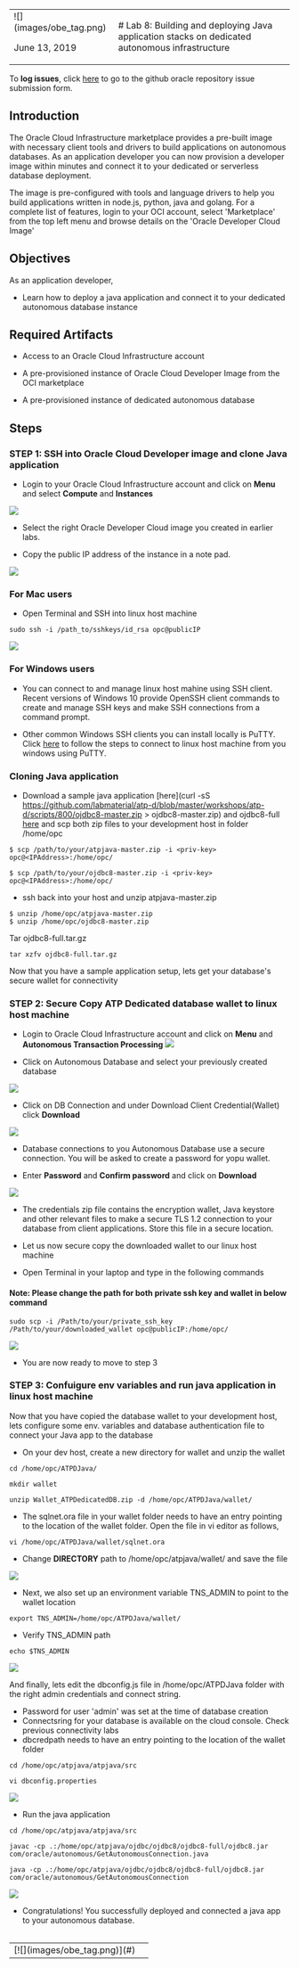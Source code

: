 <table class="tbl-heading"><tr><td class="td-logo">![](images/obe_tag.png)

June 13, 2019
</td>
<td class="td-banner">
# Lab 8: Building and deploying Java application stacks on dedicated autonomous infrastructure
</td></tr><table>

To **log issues**, click [here](https://github.com/oracle/learning-library/issues/new) to go to the github oracle repository issue submission form.

## Introduction

The Oracle Cloud Infrastructure marketplace provides a pre-built image with necessary client tools and drivers to build applications on autonomous databases. As an application developer you can now provision a developer image within minutes and connect it to your dedicated or serverless database deployment. 

The image is pre-configured with tools and language drivers to help you build applications written in node.js, python, java and golang.
For a complete list of features, login to your OCI account, select 'Marketplace' from the top left menu and browse details on the 'Oracle Developer Cloud Image'


## Objectives

As an application developer,
- Learn how to deploy a java application and connect it to your dedicated autonomous database instance


## Required Artifacts

-  Access to an Oracle Cloud Infrastructure account

- A pre-provisioned instance of Oracle Cloud Developer Image from the OCI marketplace

- A pre-provisioned instance of dedicated autonomous database 

## Steps

### **STEP 1: SSH into Oracle Cloud Developer image and clone Java application**

- Login to your Oracle Cloud Infrastructure account and click on **Menu** and select **Compute** and **Instances**

![](./images/800/Compute1.png)

- Select the right Oracle Developer Cloud image you created in earlier labs. 

- Copy the public IP address of the instance in a note pad. 

![](./images/800/Compute2.png)


### For Mac users

- Open Terminal and SSH into linux host machine

```
sudo ssh -i /path_to/sshkeys/id_rsa opc@publicIP
```

![](./images/800/SSH1.png)

### For Windows users

- You can connect to and manage linux host mahine using SSH client. Recent versions of Windows 10 provide OpenSSH client commands to create and manage SSH keys and make SSH connections from a command prompt.

- Other common Windows SSH clients you can install locally is PuTTY. Click [here](https://docs.microsoft.com/en-us/azure/virtual-machines/linux/ssh-from-windows) to follow the steps to connect to linux host machine from you windows using PuTTY.


### Cloning Java application
- Download a sample java application [here](curl -sS https://github.com/labmaterial/atp-d/blob/master/workshops/atp-d/scripts/800/ojdbc8-master.zip > ojdbc8-master.zip) and ojdbc8-full [here](/./scripts/800/ojdbc8-master.zip) and scp both zip files to your development host in folder /home/opc

```
$ scp /path/to/your/atpjava-master.zip -i <priv-key> opc@<IPAddress>:/home/opc/

$ scp /path/to/your/ojdbc8-master.zip -i <priv-key> opc@<IPAddress>:/home/opc/
```

- ssh back into your host and unzip atpjava-master.zip
```
$ unzip /home/opc/atpjava-master.zip
$ unzip /home/opc/ojdbc8-master.zip
```

Tar ojdbc8-full.tar.gz
```
tar xzfv ojdbc8-full.tar.gz
```
Now that you have a sample application setup, lets get your database's secure wallet for connectivity

### **STEP 2: Secure Copy ATP Dedicated database wallet to linux host machine**

- Login to Oracle Cloud Infrastructure account and click on **Menu** and **Autonomous Transaction Processing**
![](./images/800/atpd1.png)

- Click on Autonomous Database and select your previously created database

![](./images/800/atpd2.png)

- Click on DB Connection and under Download Client Credential(Wallet) click **Download**

![](./images/800/atpd3.png)

- Database connections to you Autonomous Database use a secure connection. You will be asked to create a password for yopu wallet. 

- Enter **Password** and **Confirm password** and click on **Download**

![](./images/800/atpd4.png)

- The credentials zip file contains the encryption wallet, Java keystore and other relevant files to make a secure TLS 1.2 connection to your database from client applications. Store this file in a secure location.

- Let us now secure copy the downloaded wallet to our linux host machine

- Open Terminal in your laptop and type in the following commands

#### Note: Please change the path for both private ssh key and wallet in below command

```
sudo scp -i /Path/to/your/private_ssh_key /Path/to/your/downloaded_wallet opc@publicIP:/home/opc/
```
![](./images/800/atpd5.png)

- You are now ready to move to step 3

### **STEP 3: Confuigure env variables and run java application in linux host machine**

Now that you have copied the database wallet to your development host, lets configure some env. variables and database authentication file to connect your Java app to the database

- On your dev host, create a new directory for wallet and unzip the wallet

```
cd /home/opc/ATPDJava/

mkdir wallet

unzip Wallet_ATPDedicatedDB.zip -d /home/opc/ATPDJava/wallet/
```

- The sqlnet.ora file in your wallet folder needs to have an entry pointing to the location of the wallet folder. Open the file in vi editor as follows,

```
vi /home/opc/ATPDJava/wallet/sqlnet.ora
```

- Change **DIRECTORY** path to /home/opc/atpjava/wallet/ and save the file

![](./images/800/atpd6.png)

- Next, we also set up an environment variable TNS_ADMIN to point to the wallet location

```
export TNS_ADMIN=/home/opc/ATPDJava/wallet/
```

- Verify TNS_ADMIN path

```
echo $TNS_ADMIN
```
![](./images/800/atpd8.png)

And finally, lets edit the dbconfig.js file in /home/opc/ATPDJava folder with the right admin credentials and connect string. 

- Password for user 'admin' was set at the time of database creation
- Connectsring for your database is available on the cloud console. Check previous connectivity labs
- dbcredpath needs to have an entry pointing to the location of the wallet folder

```
cd /home/opc/atpjava/atpjava/src

vi dbconfig.properties
```

![](./images/800/atpd7.png)


- Run the java application

```
cd /home/opc/atpjava/atpjava/src

javac -cp .:/home/opc/atpjava/ojdbc/ojdbc8/ojdbc8-full/ojdbc8.jar com/oracle/autonomous/GetAutonomousConnection.java

java -cp .:/home/opc/atpjava/ojdbc/ojdbc8/ojdbc8-full/ojdbc8.jar com/oracle/autonomous/GetAutonomousConnection
```

![](./images/800/atpd9.png)



- Congratulations! You successfully deployed and connected a java app to your autonomous database.

<table>
<tr><td class="td-logo">[![](images/obe_tag.png)](#)</td>
<td class="td-banner">

</td>
</tr>
<table>
